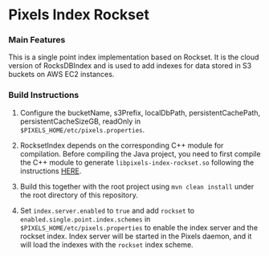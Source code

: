 # Pixels Index Rockset

### Main Features
This is a single point index implementation based on Rockset. It is the cloud version of RocksDBIndex and is used to add indexes for data stored in S3 buckets on AWS EC2 instances.

### Build Instructions
1. Configure the bucketName, s3Prefix, localDbPath, persistentCachePath, persistentCacheSizeGB, readOnly in `$PIXELS_HOME/etc/pixels.properties`.

2. RocksetIndex depends on the corresponding C++ module for compilation. 
Before compiling the Java project, you need to first compile the C++ module to generate `libpixels-index-rockset.so` following the instructions [HERE](../../cpp/pixels-index/pixels-index-rockset/README.md).

3. Build this together with the root project using `mvn clean install` under the root directory of this repository.

4. Set `index.server.enabled` to `true` and add `rockset` to `enabled.single.point.index.schemes` in `$PIXELS_HOME/etc/pixels.properties`
   to enable the index server and the rockset index. Index server will be started in the Pixels daemon, and it will load the indexes with the `rockset` index scheme.